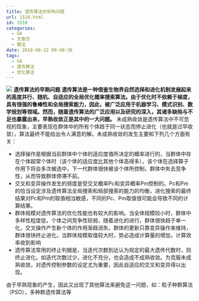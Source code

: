 ```yaml
---
title: 遗传算法的早熟问题
url: 1510.html
id: 1510
categories:
  - GA
  - 文章页
  - 算法
date: 2018-08-22 09:40:36
tags:
  - GA
  - 遗传算法
  - 优化算法
---
```


![](http://47.100.4.8/wp-content/uploads/2018/08/QQ图片20180822093955.png) **遗传算法的早熟问题** **遗传算法是一种借鉴生物界自然选择和进化机制发展起来的高度并行、随机、自适应的全局优化概率搜索算法。由于优化时不依赖于梯度，具有很强的鲁棒性和全局搜索能力，因此，被广泛应用于机器学习、模式识别、数学规划等领域。然而，随着遗传算法的广泛应用以及研究的深入，其诸多缺陷与不足也暴露出来，早熟收敛正是其中的一大问题。** 未成熟收敛是遗传算法中不可忽视的现象，主要表现在群体中的所有个体趋于同一状态而停止进化（也就是过早收敛），算法最终不能给出令人满意的解。未成熟收敛的发生主要和下列几个方面有关：

*   选择操作是根据当前群体中个体的适应度值所决定的概率进行的，当群体中存在个体超常个体时（该个体的适应度比其他个体高得多），该个体在选择算子作用下将会多次被选中，下一代群体很快被该个体所控制，群体中失去竞争性，从而导致群体停滞不前。
*   交叉和变异操作发生的频度是受交叉概率Pc和变异概率Pm控制的。Pc和Pm的恰当设定涉及遗传算法全局搜索和局部搜索的能力的均衡，进化搜索的最终结果对Pc和Pm的取值相当敏感，不同的Pc、Pm取值很可能会导致不同的计算结果。
*   群体规模对遗传算法的优化性能也有较大的影响。当全体规模较小时，群体中多样性程度低，个体之间竞争性较弱，随着进化的进行，群体很快趋于单一化，交叉操作产生新个体的作用渐趋消失，群体的更新只靠变异操作来维持，群体很快终止进化，当群体规模取值较大时，势必造成计算量的增加，计算效率收到影响
*   遗传算法常用的终止判据是，当迭代次数到达认为规定的最大遗传代数时，则终止进化。如迭代次数过少，进化不充分，也会造成不成熟收敛。为克服未成熟收敛，对遗传控制参数的设定尤为重要，因此自适应的交叉和变异得以出现。

由于早熟现象的产生，因此又出现了其他算法来避免这一问题，如：粒子种群算法（PSO），多种群遗传算法等